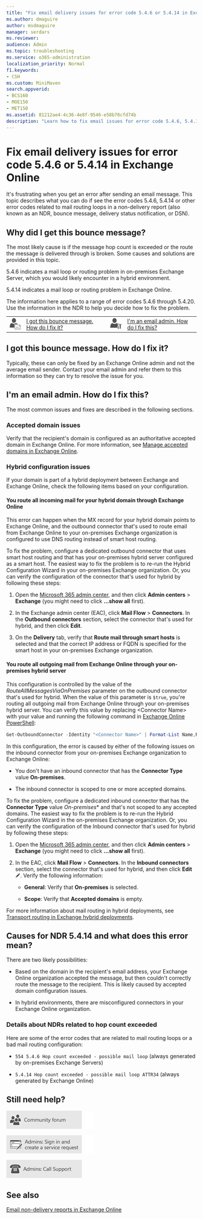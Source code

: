 ```yaml
---
title: "Fix email delivery issues for error code 5.4.6 or 5.4.14 in Exchange Online"
ms.author: dmaguire
author: msdmaguire
manager: serdars
ms.reviewer: 
audience: Admin
ms.topic: troubleshooting
ms.service: o365-administration
localization_priority: Normal
f1.keywords:
- CSH
ms.custom: MiniMaven
search.appverid:
- BCS160
- MOE150
- MET150
ms.assetid: 81212ae4-4c36-4e8f-9546-e58b70cfd74b
description: "Learn how to fix email issues for error code 5.4.6, 5.4.14, or other error codes related to mail routing loops in Exchange Online."
---
```


# Fix email delivery issues for error code 5.4.6 or 5.4.14 in Exchange Online

It's frustrating when you get an error after sending an email message. This topic describes what you can do if see the error codes 5.4.6, 5.4.14 or other error codes related to mail routing loops in a non-delivery report (also known as an NDR, bounce message, delivery status notification, or DSN).

## Why did I get this bounce message?

The most likely cause is if the message hop count is exceeded or the route the message is delivered through is broken. Some causes and solutions are provided in this topic.

5.4.6 indicates a mail loop or routing problem in on-premises Exchange Server, which you would likely encounter in a hybrid environment.

5.4.14 indicates a mail loop or routing problem in Exchange Online.

 The information here applies to a range of error codes 5.4.6 through 5.4.20. Use the information in the NDR to help you decide how to fix the problem.

|||||
|:-----|:-----|:-----|:-----|
|![Email user icon](../../media/31425afd-41a9-435e-aa85-6886277c369b.png)|[I got this bounce message. How do I fix it?](#i-got-this-bounce-message-how-do-i-fix-it)|![Email admin icon](../../media/3d4c569e-b819-4a29-86b1-4b9619cf2acf.png)|[I'm an email admin. How do I fix this?](#im-an-email-admin-how-do-i-fix-this)|

## I got this bounce message. How do I fix it?

Typically, these can only be fixed by an Exchange Online admin and not the average email sender. Contact your email admin and refer them to this information so they can try to resolve the issue for you.

## I'm an email admin. How do I fix this?

The most common issues and fixes are described in the following sections.

### Accepted domain issues

Verify that the recipient's domain is configured as an authoritative accepted domain in Exchange Online. For more information, see [Manage accepted domains in Exchange Online](../manage-accepted-domains/manage-accepted-domains.md).

### Hybrid configuration issues

If your domain is part of a hybrid deployment between Exchange and Exchange Online, check the following items based on your configuration.

#### You route all incoming mail for your hybrid domain through Exchange Online

This error can happen when the MX record for your hybrid domain points to Exchange Online, and the outbound connector that's used to route email from Exchange Online to your on-premises Exchange organization is configured to use DNS routing instead of smart host routing.

To fix the problem, configure a dedicated outbound connector that uses smart host routing and that has your on-premises hybrid server configured as a smart host. The easiest way to fix the problem is to re-run the Hybrid Configuration Wizard in your on-premises Exchange organization. Or, you can verify the configuration of the connector that's used for hybrid by following these steps:

1. Open the [Microsoft 365 admin center](https://admin.microsoft.com), and then click **Admin centers** \> **Exchange** (you might need to click **...show all** first).

2. In the Exchange admin center (EAC), click **Mail Flow** \> **Connectors**. In the **Outbound connectors** section, select the connector that's used for hybrid, and then click **Edit**.

3. On the **Delivery** tab, verify that **Route mail through smart hosts** is selected and that the correct IP address or FQDN is specified for the smart host in your on-premises Exchange organization.

#### You route all outgoing mail from Exchange Online through your on-premises hybrid server

This configuration is controlled by the value of the _RouteAllMessagesViaOnPremises_ parameter on the outbound connector that's used for hybrid. When the value of this parameter is `$true`, you're routing all outgoing mail from Exchange Online through your on-premises hybrid server. You can verify this value by replacing \<Connector Name\> with your value and running the following command in [Exchange Online PowerShell](https://docs.microsoft.com/powershell/exchange/exchange-online-powershell):

```powershell
Get-OutboundConnector -Identity "<Connector Name>" | Format-List Name,RouteAllMessagesViaOnPremises
```

In this configuration, the error is caused by either of the following issues on the inbound connector from your on-premises Exchange organization to Exchange Online:

- You don't have an inbound connector that has the **Connector Type** value **On-premises**.

- The inbound connector is scoped to one or more accepted domains.

To fix the problem, configure a dedicated inbound connector that has the **Connector Type** value *On-premises** and that's not scoped to any accepted domains. The easiest way to fix the problem is to re-run the Hybrid Configuration Wizard in the on-premises Exchange organization. Or, you can verify the configuration of the Inbound connector that's used for hybrid by following these steps:

1. Open the [Microsoft 365 admin center](https://admin.microsoft.com), and then click **Admin centers** \> **Exchange** (you might need to click **...show all** first).

2. In the EAC, click **Mail Flow** \> **Connectors**. In the **Inbound connectors** section, select the connector that's used for hybrid, and then click **Edit** ![Edit icon](../../media/6f22ff21-4c94-4b91-a490-173a853c06e3.gif). Verify the following information:

   - **General**: Verify that **On-premises** is selected.

   - **Scope**: Verify that **Accepted domains** is empty.

For more information about mail routing in hybrid deployments, see [Transport routing in Exchange hybrid deployments](https://docs.microsoft.com/exchange/transport-routing).

## Causes for NDR 5.4.14 and what does this error mean?

There are two likely possibilities:

- Based on the domain in the recipient's email address, your Exchange Online organization accepted the message, but then couldn't correctly route the message to the recipient. This is likely caused by accepted domain configuration issues.

- In hybrid environments, there are misconfigured connectors in your Exchange Online organization.

### Details about NDRs related to hop count exceeded

Here are some of the error codes that are related to mail routing loops or a bad mail routing configuration:

- `554 5.4.6 Hop count exceeded - possible mail loop` (always generated by on-premises Exchange Servers)

- `5.4.14 Hop count exceeded - possible mail loop ATTR34` (always generated by Exchange Online)

## Still need help?

[![Get help from the community forums](../../media/12a746cc-184b-4288-908c-f718ce9c4ba5.png)](https://go.microsoft.com/fwlink/p/?LinkId=518605)

[![Admins: Sign in and create a service request](../../media/10862798-181d-47a5-ae4f-3f8d5a2874d4.png)](https://admin.microsoft.com/AdminPortal/Home#/support)

[![Admins: Call Support](../../media/9f262e67-e8c9-4fc0-85c2-b3f4cfbc064e.png)](https://docs.microsoft.com/microsoft-365/Admin/contact-support-for-business-products)

## See also

[Email non-delivery reports in Exchange Online](non-delivery-reports-in-exchange-online.md)
